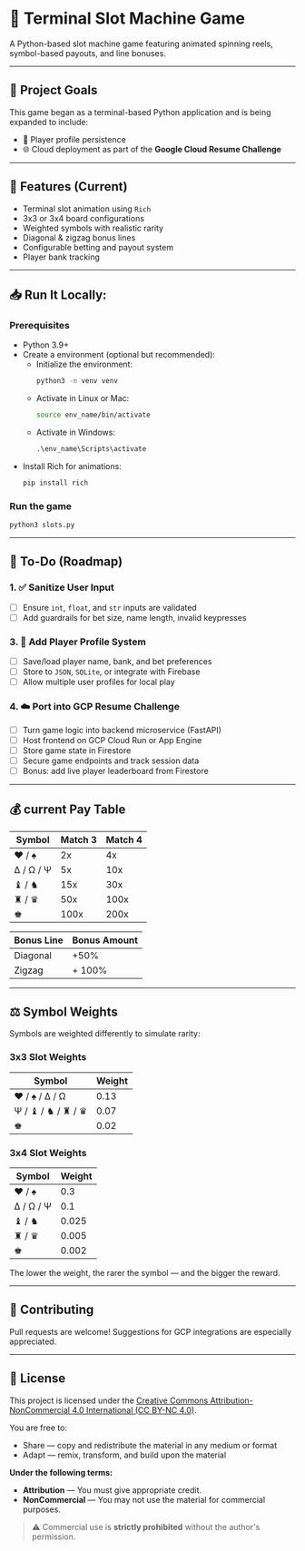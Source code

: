 # 🎰 Terminal Slot Machine Game

A Python-based slot machine game featuring animated spinning reels, symbol-based payouts, and line bonuses.

---

## 🚀 Project Goals

This game began as a terminal-based Python application and is being expanded to include:
- 🔐 Player profile persistence
- 🌐 Cloud deployment as part of the **Google Cloud Resume Challenge**

---

## 🧪 Features (Current)

- Terminal slot animation using `Rich`
- 3x3 or 3x4 board configurations
- Weighted symbols with realistic rarity
- Diagonal & zigzag bonus lines
- Configurable betting and payout system
- Player bank tracking

---

## 📥 Run It Locally:

### Prerequisites
- Python 3.9+
- Create a environment (optional but recommended):
    * Initialize the environment:
      ```bash
      python3 -m venv venv
      ```
    * Activate in Linux or Mac:
      ```bash
      source env_name/bin/activate
      ```
    * Activate in Windows:
      ```cmd
      .\env_name\Scripts\activate
      ```
- Install Rich for animations:
  ```bash
  pip install rich
  ```
### Run the game
```bash
python3 slots.py
```

---

## 💠 To-Do (Roadmap)

### 1. ✅ Sanitize User Input
- [ ] Ensure `int`, `float`, and `str` inputs are validated
- [ ] Add guardrails for bet size, name length, invalid keypresses

### 3. 🧝 Add Player Profile System
- [ ] Save/load player name, bank, and bet preferences
- [ ] Store to `JSON`, `SQLite`, or integrate with Firebase
- [ ] Allow multiple user profiles for local play

### 4. ☁️  Port into GCP Resume Challenge
- [ ] Turn game logic into backend microservice (FastAPI)
- [ ] Host frontend on GCP Cloud Run or App Engine
- [ ] Store game state in Firestore
- [ ] Secure game endpoints and track session data
- [ ] Bonus: add live player leaderboard from Firestore

---

## 💰 current Pay Table

| Symbol    | Match 3 | Match 4 |
|-----------|---------|---------|
| ♥ / ♠     | 2x      | 4x      |
| Δ / Ω / Ψ | 5x      | 10x     |
| ♝ / ♞     | 15x     | 30x     |
| ♜ / ♛     | 50x     | 100x    |
| ♚         | 100x    | 200x    |


| Bonus Line | Bonus Amount  |
|------------|---------------|
|  Diagonal  | +50%          |
|  Zigzag    | + 100%        |


---

## ⚖️ Symbol Weights

Symbols are weighted differently to simulate rarity:

### 3x3 Slot Weights
| Symbol                  | Weight |
|-------------------------|--------|
| ♥ / ♠ / Δ / Ω           | 0.13   |
| Ψ / ♝ / ♞ / ♜ / ♛       | 0.07   |
| ♚                       | 0.02   |

### 3x4 Slot Weights
| Symbol              | Weight |
|---------------------|--------|
| ♥ / ♠               | 0.3    |
| Δ / Ω / Ψ           | 0.1    |
| ♝ / ♞               | 0.025  |
| ♜ / ♛               | 0.005  |
| ♚                   | 0.002  |

The lower the weight, the rarer the symbol — and the bigger the reward.

---

## 🤝 Contributing

Pull requests are welcome! Suggestions for GCP integrations are especially appreciated.

---

## 📄 License

This project is licensed under the [Creative Commons Attribution-NonCommercial 4.0 International (CC BY-NC 4.0)](https://creativecommons.org/licenses/by-nc/4.0/).

You are free to:
- Share — copy and redistribute the material in any medium or format
- Adapt — remix, transform, and build upon the material

**Under the following terms:**
- **Attribution** — You must give appropriate credit.
- **NonCommercial** — You may not use the material for commercial purposes.

> ⚠️ Commercial use is **strictly prohibited** without the author's permission.
